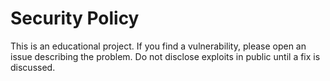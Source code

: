 # Security Policy

This is an educational project. If you find a vulnerability, please open an issue
describing the problem. Do not disclose exploits in public until a fix is discussed.
